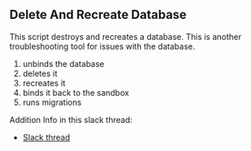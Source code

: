 ## Delete And Recreate Database

This script destroys and recreates a database. This is another troubleshooting tool for issues with the database.

1. unbinds the database
2. deletes it
3. recreates it
4. binds it back to the sandbox
5. runs migrations

Addition Info in this slack thread:

- [Slack thread](https://cisa-corp.slack.com/archives/C05BGB4L5NF/p1725495150772119)
